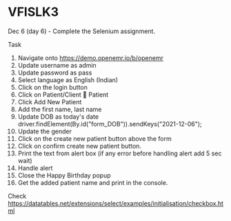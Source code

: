 # VFISLK3

Dec 6 (day 6) - Complete the Selenium assignment. 


Task 
1.	Navigate onto https://demo.openemr.io/b/openemr
2.	Update username as admin
3.	Update password as pass
4.	Select language as English (Indian)
5.	Click on the login button
6.	Click on Patient/Client  Patient
7.	Click Add New Patient
8.	Add the first name, last name
9.	Update DOB as today's date 
driver.findElement(By.id("form_DOB")).sendKeys("2021-12-06");
10.	Update the gender
11.	 Click on the create new patient button above the form
12.	Click on confirm create new patient button.
13.	Print the text from alert box (if any error before handling alert add 5 sec wait)
14.	Handle alert 
15.	Close the Happy Birthday popup
16.	 Get the added patient name and print in the console.


Check
https://datatables.net/extensions/select/examples/initialisation/checkbox.html
